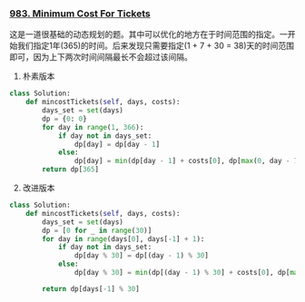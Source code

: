 ### [983. Minimum Cost For Tickets](https://leetcode.com/problems/minimum-cost-for-tickets/)

这是一道很基础的动态规划的题。其中可以优化的地方在于时间范围的指定。一开始我们指定1年(365)的时间。后来发现只需要指定(1 + 7 + 30 = 38)天的时间范围即可，因为上下两次时间间隔最长不会超过该间隔。

1. 朴素版本

```Python
class Solution:
    def mincostTickets(self, days, costs):
        days_set = set(days)
        dp = {0: 0}
        for day in range(1, 366):
            if day not in days_set:
                dp[day] = dp[day - 1]
            else:
                dp[day] = min(dp[day - 1] + costs[0], dp[max(0, day - 7)] + costs[1], dp[max(0, day - 30)] + costs[2])
        return dp[365]
```

2. 改进版本

```Python
class Solution:
    def mincostTickets(self, days, costs):
        days_set = set(days)
        dp = [0 for _ in range(30)]
        for day in range(days[0], days[-1] + 1):
            if day not in days_set:
                dp[day % 30] = dp[(day - 1) % 30]
            else:
                dp[day % 30] = min(dp[(day - 1) % 30] + costs[0], dp[max(0, (day - 7) % 30)] + costs[1], dp[max(0, (day - 30) % 30)] + costs[2])

        return dp[days[-1] % 30]
```

